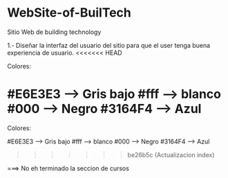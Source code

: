 # WebSite-of-BuilTech
Sitio Web de building technology


1.- Diseñar la interfaz del usuario del sitio para que el user tenga buena experiencia de usuario. 
<<<<<<< HEAD

Colores: 

#E6E3E3 --> Gris bajo
#fff --> blanco
#000 --> Negro
#3164F4 --> Azul
=======
Colores:

#E6E3E3 --> Gris bajo #fff --> blanco #000 --> Negro #3164F4 --> Azul
>>>>>>> be26b5c (Actualizacion index)

===> No eh terminado la seccion de cursos 

